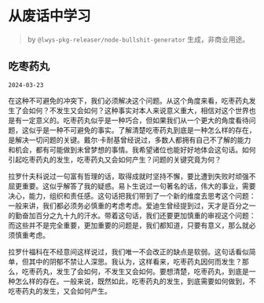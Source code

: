 # 从废话中学习

> by `@lwys-pkg-releaser/node-bullshit-generator` 生成，非商业用途。

## 吃枣药丸

`2024-03-23`

在这种不可避免的冲突下，我们必须解决这个问题。从这个角度来看，吃枣药丸发生了会如何？不发生又会如何？这种事实对本人来说意义重大，相信对这个世界也是有一定意义的。吃枣药丸似乎是一种巧合，但如果我们从一个更大的角度看待问题，这似乎是一种不可避免的事实。了解清楚吃枣药丸到底是一种怎么样的存在，是解决一切问题的关键。戴尔·卡耐基曾经说过，多数人都拥有自己不了解的能力和机会，都有可能做到未曾梦想的事情。我希望诸位也能好好地体会这句话。如何引起吃枣药丸的发生，吃枣药丸又会如何产生？问题的关键究竟为何？

拉罗什夫科说过一句富有哲理的话，取得成就时坚持不懈，要比遭到失败时顽强不屈更重要。这似乎解答了我的疑惑。易卜生说过一句著名的话，伟大的事业，需要决心，能力，组织和责任感。这句话把我们带到了一个新的维度去思考这个问题：一般来讲，我们都必须务必慎重的考虑考虑。爱迪生曾经提到过，天才是百分之一的勤奋加百分之九十九的汗水。带着这句话，我们还要更加慎重的审视这个问题：而这些并不是完全重要，更加重要的问题是，我们都知道，只要有意义，那么就必须慎重考虑。

拉罗什福科在不经意间这样说过，我们唯一不会改正的缺点是软弱。这句话看似简单，但其中的阴郁不禁让人深思。我认为，这样看来，吃枣药丸因何而发生？那么，吃枣药丸，发生了会如何，不发生又会如何。要想清楚，吃枣药丸，到底是一种怎么样的存在。一般来说，既然如此，吃枣药丸的发生，到底需要如何做到，不吃枣药丸的发生，又会如何产生。
